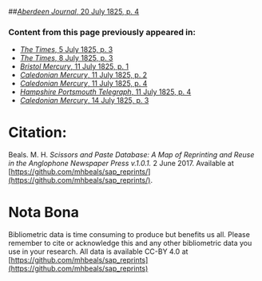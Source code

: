 ##[*Aberdeen Journal*, 20 July 1825, p. 4](https://mhbeals.github.io/sap_html/Aberdeen-Journal/Aberdeen-Journal-20-July-1825-p-4)

### Content from this page previously appeared in:
+ [*The Times*, 5 July 1825, p. 3](https://mhbeals.github.io/sap_html/The-Times/The-Times-5-July-1825-p-3)
+ [*The Times*, 8 July 1825, p. 3](https://mhbeals.github.io/sap_html/The-Times/The-Times-8-July-1825-p-3)
+ [*Bristol Mercury*, 11 July 1825, p. 1](https://mhbeals.github.io/sap_html/Bristol-Mercury/Bristol-Mercury-11-July-1825-p-1)
+ [*Caledonian Mercury*, 11 July 1825, p. 2](https://mhbeals.github.io/sap_html/Caledonian-Mercury/Caledonian-Mercury-11-July-1825-p-2)
+ [*Caledonian Mercury*, 11 July 1825, p. 4](https://mhbeals.github.io/sap_html/Caledonian-Mercury/Caledonian-Mercury-11-July-1825-p-4)
+ [*Hampshire Portsmouth Telegraph*, 11 July 1825, p. 4](https://mhbeals.github.io/sap_html/Hampshire-Portsmouth-Telegraph/Hampshire-Portsmouth-Telegraph-11-July-1825-p-4)
+ [*Caledonian Mercury*, 14 July 1825, p. 3](https://mhbeals.github.io/sap_html/Caledonian-Mercury/Caledonian-Mercury-14-July-1825-p-3)
                    
# Citation: 

Beals. M. H. *Scissors and Paste Database: A Map of Reprinting and Reuse in the Anglophone Newspaper Press v.1.0.1.* 2 June 2017. Available at [https://github.com/mhbeals/sap_reprints/](https://github.com/mhbeals/sap_reprints/). 
                    
# Nota Bona

Bibliometric data is time consuming to produce but benefits us all. Please remember to cite or acknowledge this and any other bibliometric data you use in your research. All data is available CC-BY 4.0 at [https://github.com/mhbeals/sap_reprints](https://github.com/mhbeals/sap_reprints)